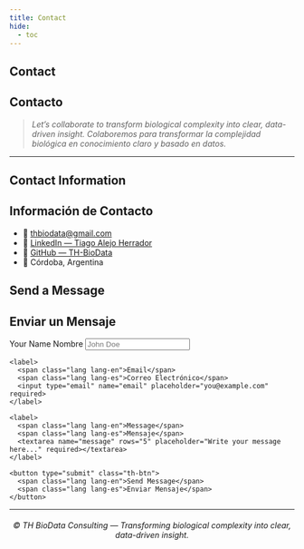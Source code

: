 ```yaml
---
title: Contact
hide:
  - toc
---
```


<!-- ====================== HERO / ENCABEZADO ====================== -->
<section class="th-section th-contact">

  <h1 class="th-page-title lang lang-en">Contact</h1>
  <h1 class="th-page-title lang lang-es">Contacto</h1>

  <blockquote>
    <em class="lang lang-en">Let’s collaborate to transform biological complexity into clear, data-driven insight.</em>
    <em class="lang lang-es">Colaboremos para transformar la complejidad biológica en conocimiento claro y basado en datos.</em>
  </blockquote>

  <hr/>

  <!-- ====================== CONTACT INFO ====================== -->
  <div class="th-contact-grid">

  <div class="th-contact-info">

  <h2 class="lang lang-en">Contact Information</h2>
  <h2 class="lang lang-es">Información de Contacto</h2>

  <ul class="th-contact-list">
    <li>📧 <a href="mailto:thbiodata@gmail.com">thbiodata@gmail.com</a></li>
    <li>💼 <a href="https://www.linkedin.com/in/tiago-alejo-herrador-425090316" target="_blank">LinkedIn — Tiago Alejo Herrador</a></li>
    <li>🧬 <a href="https://github.com/TH-BioData" target="_blank">GitHub — TH-BioData</a></li>
    <li>📍 Córdoba, Argentina</li>
  </ul>

  </div>

  <!-- ====================== CONTACT FORM ====================== -->
  <div class="th-contact-form">

  <h2 class="lang lang-en">Send a Message</h2>
  <h2 class="lang lang-es">Enviar un Mensaje</h2>

  <form action="mailto:thbiodata@gmail.com" method="post" enctype="text/plain" class="th-form">
    <label>
      <span class="lang lang-en">Your Name</span>
      <span class="lang lang-es">Nombre</span>
      <input type="text" name="name" placeholder="John Doe" required>
    </label>

    <label>
      <span class="lang lang-en">Email</span>
      <span class="lang lang-es">Correo Electrónico</span>
      <input type="email" name="email" placeholder="you@example.com" required>
    </label>

    <label>
      <span class="lang lang-en">Message</span>
      <span class="lang lang-es">Mensaje</span>
      <textarea name="message" rows="5" placeholder="Write your message here..." required></textarea>
    </label>

    <button type="submit" class="th-btn">
      <span class="lang lang-en">Send Message</span>
      <span class="lang lang-es">Enviar Mensaje</span>
    </button>
  </form>

  </div>
  </div>

  <hr/>

  <div align="center" style="margin-top:1.2rem;">
    <em>© TH BioData Consulting — Transforming biological complexity into clear, data-driven insight.</em>
  </div>

</section>
